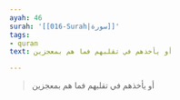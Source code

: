 ```yaml
---
ayah: 46
surah: '[[016-Surah|سورة]]'
tags:
- quran
text: أو يأخذهم في تقلبهم فما هم بمعجزين

---
```

> أو يأخذهم في تقلبهم فما هم بمعجزين
